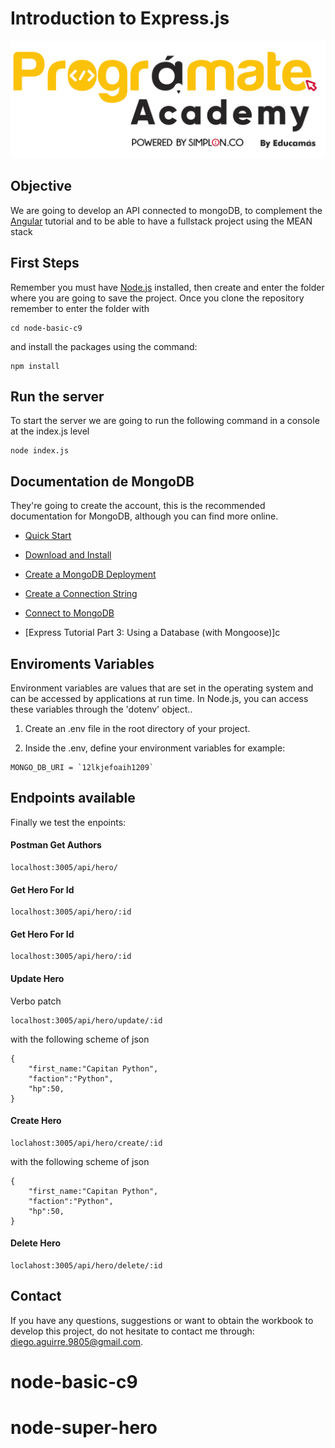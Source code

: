 # Introduction to Express.js

<img src="img/programate-academy.png" alt="Logo Programate">

## Objective

We are going to develop an API connected to mongoDB, to complement the [Angular](https://angular.io/tutorial/tour-of-heroes) tutorial and to be able to have a fullstack project using the MEAN stack

## First Steps

Remember you must have [Node.js](https://nodejs.org/en/download) installed, then create and enter the folder where you are going to save the project. Once you clone the repository remember to enter the folder with
```
cd node-basic-c9
```
and install the packages using the command:
```
npm install
```

## Run the server

To start the server we are going to run the following command in a console at the index.js level
```
node index.js
```
## Documentation de MongoDB

They're going to create the account, this is the recommended documentation for MongoDB, although you can find more online.

* [Quick Start](https://www.mongodb.com/docs/drivers/node/current/quick-start/#quick-start) 
* [Download and Install](https://www.mongodb.com/docs/drivers/node/current/quick-start/download-and-install/)

* [Create a MongoDB Deployment](https://www.mongodb.com/docs/drivers/node/current/quick-start/create-a-deployment/)

* [Create a Connection String](https://www.mongodb.com/docs/drivers/node/current/quick-start/create-a-connection-string/#create-a-connection-string)
* [Connect to MongoDB](https://www.mongodb.com/docs/drivers/node/current/quick-start/connect-to-mongodb/)

* [Express Tutorial Part 3: Using a Database (with Mongoose)]c

## Enviroments Variables

Environment variables are values ​​that are set in the operating system and can be accessed by applications at run time. In Node.js, you can access these variables through the 'dotenv' object..


1. Create an .env file in the root directory of your project.

2. Inside the .env, define your environment variables for example:

```
MONGO_DB_URI = `12lkjefoaih1209`
```
## Endpoints available

Finally we test the enpoints:

#### Postman Get Authors
```
localhost:3005/api/hero/
```
#### Get Hero For Id
```
localhost:3005/api/hero/:id
```

#### Get Hero For Id
```
localhost:3005/api/hero/:id
```
#### Update Hero
Verbo patch
```
localhost:3005/api/hero/update/:id
```
with the following scheme of json
```
{
    "first_name:"Capitan Python",
    "faction":"Python",
    "hp":50,
}
```

#### Create Hero
```
loclahost:3005/api/hero/create/:id
```
with the following scheme of json
```
{
    "first_name:"Capitan Python",
    "faction":"Python",
    "hp":50,
}
```
#### Delete Hero
```
loclahost:3005/api/hero/delete/:id
```



## Contact

If you have any questions, suggestions or want to obtain the workbook to develop this project, do not hesitate to contact me through: [diego.aguirre.9805@gmail.com](diego.aguirre.9805@gmail.com).

# node-basic-c9
# node-super-hero
